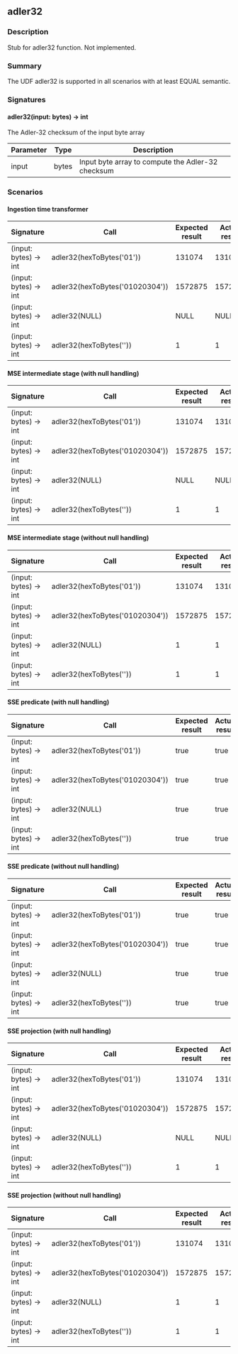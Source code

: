 <!--
  ~ Licensed to the Apache Software Foundation (ASF) under one
  ~ or more contributor license agreements.  See the NOTICE file
  ~ distributed with this work for additional information
  ~ regarding copyright ownership.  The ASF licenses this file
  ~ to you under the Apache License, Version 2.0 (the
  ~ "License"); you may not use this file except in compliance
  ~ with the License.  You may obtain a copy of the License at
  ~
  ~   http://www.apache.org/licenses/LICENSE-2.0
  ~
  ~ Unless required by applicable law or agreed to in writing,
  ~ software distributed under the License is distributed on an
  ~ "AS IS" BASIS, WITHOUT WARRANTIES OR CONDITIONS OF ANY
  ~ KIND, either express or implied.  See the License for the
  ~ specific language governing permissions and limitations
  ~ under the License.
  -->

## adler32

### Description

Stub for adler32 function. Not implemented.
### Summary

The UDF adler32 is supported in all scenarios with at least EQUAL semantic.

### Signatures

#### adler32(input: bytes) -> int

The Adler-32 checksum of the input byte array

| Parameter | Type | Description |
|-----------|------|-------------|
| input | bytes | Input byte array to compute the Adler-32 checksum |
### Scenarios

#### Ingestion time transformer


| Signature | Call | Expected result | Actual result | Comparison or Error |
|-----------|------|-----------------|---------------|---------------------|
| (input: bytes) -> int |adler32(hexToBytes('01')) |131074 |131074 |EQUAL |
| (input: bytes) -> int |adler32(hexToBytes('01020304')) |1572875 |1572875 |EQUAL |
| (input: bytes) -> int |adler32(NULL) |NULL |NULL |EQUAL |
| (input: bytes) -> int |adler32(hexToBytes('')) |1 |1 |EQUAL |


#### MSE intermediate stage (with null handling)


| Signature | Call | Expected result | Actual result | Comparison or Error |
|-----------|------|-----------------|---------------|---------------------|
| (input: bytes) -> int |adler32(hexToBytes('01')) |131074 |131074 |EQUAL |
| (input: bytes) -> int |adler32(hexToBytes('01020304')) |1572875 |1572875 |EQUAL |
| (input: bytes) -> int |adler32(NULL) |NULL |NULL |EQUAL |
| (input: bytes) -> int |adler32(hexToBytes('')) |1 |1 |EQUAL |


#### MSE intermediate stage (without null handling)


| Signature | Call | Expected result | Actual result | Comparison or Error |
|-----------|------|-----------------|---------------|---------------------|
| (input: bytes) -> int |adler32(hexToBytes('01')) |131074 |131074 |EQUAL |
| (input: bytes) -> int |adler32(hexToBytes('01020304')) |1572875 |1572875 |EQUAL |
| (input: bytes) -> int |adler32(NULL) |1 |1 |EQUAL |
| (input: bytes) -> int |adler32(hexToBytes('')) |1 |1 |EQUAL |


#### SSE predicate (with null handling)


| Signature | Call | Expected result | Actual result | Comparison or Error |
|-----------|------|-----------------|---------------|---------------------|
| (input: bytes) -> int |adler32(hexToBytes('01')) |true |true |EQUAL |
| (input: bytes) -> int |adler32(hexToBytes('01020304')) |true |true |EQUAL |
| (input: bytes) -> int |adler32(NULL) |true |true |EQUAL |
| (input: bytes) -> int |adler32(hexToBytes('')) |true |true |EQUAL |


#### SSE predicate (without null handling)


| Signature | Call | Expected result | Actual result | Comparison or Error |
|-----------|------|-----------------|---------------|---------------------|
| (input: bytes) -> int |adler32(hexToBytes('01')) |true |true |EQUAL |
| (input: bytes) -> int |adler32(hexToBytes('01020304')) |true |true |EQUAL |
| (input: bytes) -> int |adler32(NULL) |true |true |EQUAL |
| (input: bytes) -> int |adler32(hexToBytes('')) |true |true |EQUAL |


#### SSE projection (with null handling)


| Signature | Call | Expected result | Actual result | Comparison or Error |
|-----------|------|-----------------|---------------|---------------------|
| (input: bytes) -> int |adler32(hexToBytes('01')) |131074 |131074 |EQUAL |
| (input: bytes) -> int |adler32(hexToBytes('01020304')) |1572875 |1572875 |EQUAL |
| (input: bytes) -> int |adler32(NULL) |NULL |NULL |EQUAL |
| (input: bytes) -> int |adler32(hexToBytes('')) |1 |1 |EQUAL |


#### SSE projection (without null handling)


| Signature | Call | Expected result | Actual result | Comparison or Error |
|-----------|------|-----------------|---------------|---------------------|
| (input: bytes) -> int |adler32(hexToBytes('01')) |131074 |131074 |EQUAL |
| (input: bytes) -> int |adler32(hexToBytes('01020304')) |1572875 |1572875 |EQUAL |
| (input: bytes) -> int |adler32(NULL) |1 |1 |EQUAL |
| (input: bytes) -> int |adler32(hexToBytes('')) |1 |1 |EQUAL |


